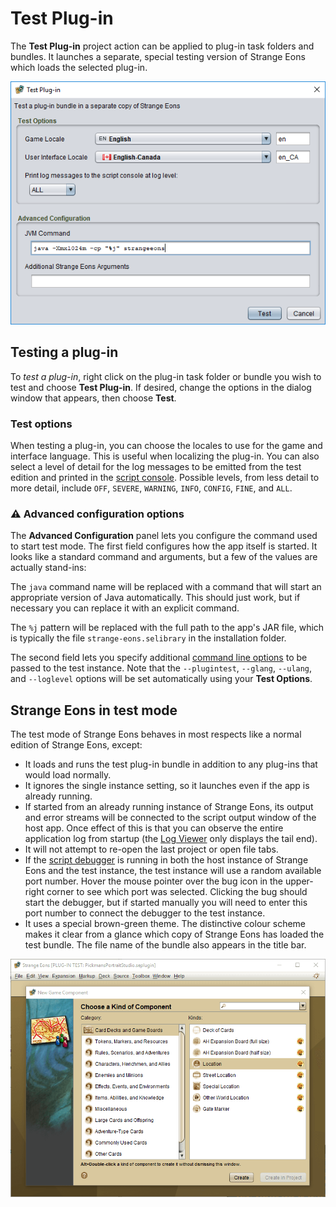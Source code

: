 # Test Plug-in

The **Test Plug-in** project action can be applied to plug-in task folders and bundles. It launches a separate, special testing version of Strange Eons which loads the selected plug-in.

![test plugin dialog](images/test-plugin.png)

## Testing a plug-in

To *test a plug-in*, right click on the plug-in task folder or bundle you wish to test and choose **Test Plug-in**. If desired, change the options in the dialog window that appears, then choose **Test**.

### Test options

When testing a plug-in, you can choose the locales to use for the game and interface language. This is useful when localizing the plug-in. You can also select a level of detail for the log messages to be emitted from the test edition and printed in the [script console](dm-quickscript#the-script-console-window). Possible levels, from less detail to more detail, include `OFF`, `SEVERE`, `WARNING`, `INFO`, `CONFIG`, `FINE`, and `ALL`.

### ⚠ Advanced configuration options

The **Advanced Configuration** panel lets you configure the command used to start test mode. The first field configures how the app itself is started. It looks like a standard command and arguments, but a few of the values are actually stand-ins:

The `java` command name will be replaced with a command that will start an appropriate version of Java automatically. This should just work, but if necessary you can replace it with an explicit command.

The `%j` pattern will be replaced with the full path to the app's JAR file, which is typically the file `strange-eons.selibrary` in the installation folder.

The second field lets you specify additional [command line options](um-install-command-line-options.md#standard-options) to be passed to the test instance. Note that the `--plugintest`, `--glang`, `--ulang`, and `--loglevel` options will be set automatically using your **Test Options**.

## Strange Eons in test mode

The test mode of Strange Eons behaves in most respects like a normal edition of Strange Eons, except:

* It loads and runs the test plug-in bundle in addition to any plug-ins that would load normally.
* It ignores the single instance setting, so it launches even if the app is already running.
* If started from an already running instance of Strange Eons, its output and error streams will be connected to the script output window of the host app. Once effect of this is that you can observe the entire application log from startup (the [Log Viewer](dm-quickscript.md#viewing-the-application-log) only displays the tail end).
* It will not attempt to re-open the last project or open file tabs.
* If the [script debugger](dm-debugger.md) is running in both the host instance of Strange Eons and the test instance, the test instance will use a random available port number. Hover the mouse pointer over the bug icon in the upper-right corner to see which port was selected. Clicking the bug should start the debugger, but if started manually you will need to enter this port number to connect the debugger to the test instance.
* It uses a special brown-green theme. The distinctive colour scheme makes it clear from a glance which copy of Strange Eons has loaded the test bundle. The file name of the bundle also appears in the title bar.

![app running in test mode](images/test-mode.png)
